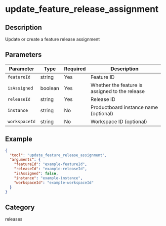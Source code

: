 # update_feature_release_assignment

## Description
Update or create a feature release assignment

## Parameters

| Parameter | Type | Required | Description |
|-----------|------|----------|-------------|
| `featureId` | string | Yes | Feature ID |
| `isAssigned` | boolean | Yes | Whether the feature is assigned to the release |
| `releaseId` | string | Yes | Release ID |
| `instance` | string | No | Productboard instance name (optional) |
| `workspaceId` | string | No | Workspace ID (optional) |

## Example

```json
{
  "tool": "update_feature_release_assignment",
  "arguments": {
    "featureId": "example-featureId",
    "releaseId": "example-releaseId",
    "isAssigned": false,
    "instance": "example-instance",
    "workspaceId": "example-workspaceId"
  }
}
```

## Category
releases

